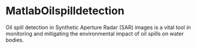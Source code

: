 # MatlabOilspilldetection
Oil spill detection in Synthetic Aperture Radar (SAR) images is a vital tool in monitoring and mitigating the environmental impact of oil spills on water bodies. 

